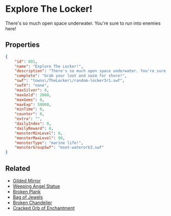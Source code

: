 # Explore The Locker!

There's so much open space underwater. You're sure to run into enemies here!

## Properties

```json
{
    "id": 601,
    "name": "Explore The Locker!",
    "description": "There's so much open space underwater. You're sure to run into enemies here!",
    "complete": "Grab your loot and swim for shore!",
    "swf": "towns\/TheLocker\/random-locker3r1.swf",
    "swfX": "none",
    "maxSilver": 0,
    "maxGold": 2000,
    "maxGems": 0,
    "maxExp": 50000,
    "minTime": 0,
    "counter": 0,
    "extra": "",
    "dailyIndex": 0,
    "dailyReward": 0,
    "monsterMinLevel": 0,
    "monsterMaxLevel": 99,
    "monsterType": "marine life!",
    "monsterGroupSwf": "mset-waterorb3.swf"
}
```

## Related

- [Gilded Mirror](../items/3802-gilded-mirror.md)
- [Weeping Angel Statue](../items/3803-weeping-angel-statue.md)
- [Broken Plank](../items/3804-broken-plank.md)
- [Bag of Jewels](../items/3805-bag-of-jewels.md)
- [Broken Chandelier](../items/3806-broken-chandelier.md)
- [Cracked Orb of Enchantment](../items/3807-cracked-orb-of-enchantment.md)

